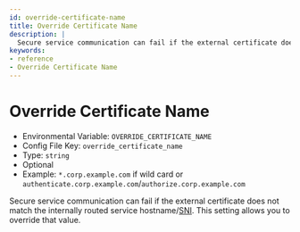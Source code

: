 ```yaml
---
id: override-certificate-name
title: Override Certificate Name
description: |
  Secure service communication can fail if the external certificate does not match the internally routed service hostname/SNI.
keywords:
- reference
- Override Certificate Name
---
```



# Override Certificate Name
- Environmental Variable: `OVERRIDE_CERTIFICATE_NAME`
- Config File Key: `override_certificate_name`
- Type: `string`
- Optional
- Example: `*.corp.example.com` if wild card or `authenticate.corp.example.com`/`authorize.corp.example.com`

Secure service communication can fail if the external certificate does not match the internally routed service hostname/[SNI](https://en.wikipedia.org/wiki/Server_Name_Indication). This setting allows you to override that value.

